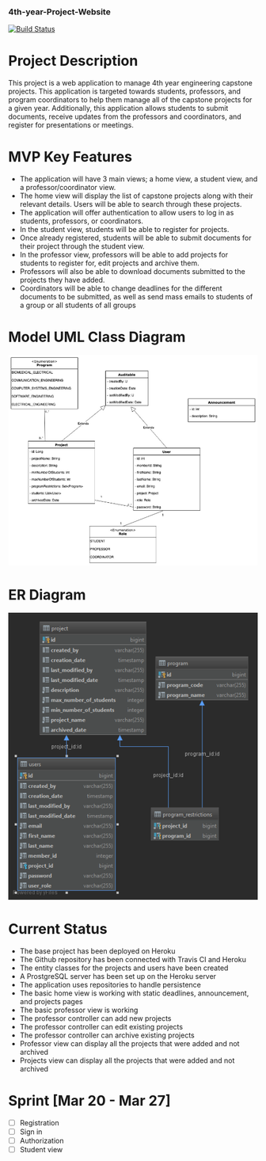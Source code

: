 ### 4th-year-Project-Website

[![Build Status](https://travis-ci.org/arungalva/4th-year-Project-Website.svg?branch=master)](https://travis-ci.org/arungalva/4th-year-Project-Website)


# Project Description
This project is a web application to manage 4th year engineering capstone projects. This application is targeted towards students, professors, and program coordinators to help them manage all of the capstone projects for a given year. Additionally, this application allows students to submit documents, receive updates from the professors and coordinators, and register for presentations or meetings.


# MVP Key Features
- The application will have 3 main views; a home view, a student view, and a professor/coordinator view.
- The home view will display the list of capstone projects along with their relevant details. Users will be able to search through these projects.
- The application will offer authentication to allow users to log in as students, professors, or coordinators.
- In the student view, students will be able to register for projects.
- Once already registered, students will be able to submit documents for their project through the student view.
- In the professor view, professors will be able to add projects for students to register for, edit projects and archive them.
- Professors will also be able to download documents submitted to the projects they have added.
- Coordinators will be able to change deadlines for the different documents to be submitted, as well as send mass emails to students of a group or all students of all groups


# Model UML Class Diagram
![Model Class diagram](src/main/resources/static/assets/images/entity_uml_3.jpg)



# ER Diagram
![alt text](src/main/resources/static/assets/images/Database_Schema.png)


# Current Status
- The base project has been deployed on Heroku
- The Github repository has been connected with Travis CI and Heroku
- The entity classes for the projects and users have been created
- A ProstgreSQL server has been set up on the Heroku server
- The application uses repositories to handle persistence
- The basic home view is working with static deadlines, announcement, and projects pages
- The basic professor view is working
- The professor controller can add new projects
- The professor controller can edit existing projects
- The professor controller can archive existing projects
- Professor view can display all the projects that were added and not archived
- Projects view can display all the projects that were added and not archived


# Sprint [Mar 20 - Mar 27]
- [ ] Registration
- [ ] Sign in
- [ ] Authorization
- [ ] Student view